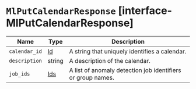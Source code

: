 # `MlPutCalendarResponse` [interface-MlPutCalendarResponse]

| Name | Type | Description |
| - | - | - |
| `calendar_id` | [Id](./Id.md) | A string that uniquely identifies a calendar. |
| `description` | string | A description of the calendar. |
| `job_ids` | [Ids](./Ids.md) | A list of anomaly detection job identifiers or group names. |
